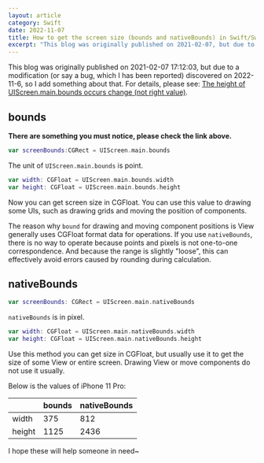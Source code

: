```yaml
---
layout: article
category: Swift
date: 2022-11-07
title: How to get the screen size (bounds and nativeBounds) in Swift/SwiftUI
excerpt: "This blog was originally published on 2021-02-07, but due to a modification (or say a bug, which I has been reported) discovered on 2022-11-6, so I add something about that. For details, please see: The height of UIScreen.main.bounds occurs change (not right value)​."
---
```

This blog was originally published on 2021-02-07 17:12:03, but due to a modification (or say a bug, which I has been reported) discovered on 2022-11-6, so I add something about that. For details, please see: [The height of UIScreen.main.bounds occurs change (not right value)](/blogs/61e1734bb3ddb9aa2873dbcca4cc8a49.html)​.

## bounds
**There are something you must notice, please check the link above.**

```swift
var screenBounds:CGRect = UIScreen.main.bounds
```

The unit of `UIScreen.main.bounds` is point. 

```swift
var width: CGFloat = UIScreen.main.bounds.width
var height: CGFloat = UIScreen.main.bounds.height
```

Now you can get screen size in CGFloat. You can use this value to drawing some UIs, such as drawing grids and moving the position of components.

The reason why `bound` for drawing and moving component positions is View generally uses CGFloat format data for operations. If you use `nativeBounds`, there is no way to operate because points and pixels is not one-to-one correspondence. And because the range is slightly "loose", this can effectively avoid errors caused by rounding during calculation.

## nativeBounds

```swift
var screenBounds: CGRect = UIScreen.main.nativeBounds
```

`nativeBounds` is in pixel. 

```swift
var width: CGFloat = UIScreen.main.nativeBounds.width
var height: CGFloat = UIScreen.main.nativeBounds.height
```

Use this method you can get size in CGFloat, but usually use it to get the size of some View or entire screen. Drawing View or move components do not use it usually.

Below is the values of iPhone 11 Pro:

|  | bounds | nativeBounds |
|-|-|-|
| width | 375 |	812 |
| height | 1125 | 2436 |

I hope these will help someone in need~
